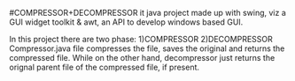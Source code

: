 #COMPRESSOR+DECOMPRESSOR
it java project made up with swing, viz a GUI widget toolkit & awt, an API to develop windows based GUI.
 
In this project there are two phase: 1)COMPRESSOR      2)DECOMPRESSOR                                   
Compressor.java file compresses the file, saves the original and returns the compressed file.
While on the other hand, decompressor just returns the orignal parent file of the compressed file, if present.
